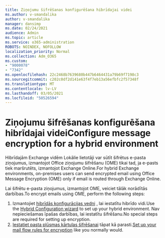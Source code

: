 ```yaml
---
title: Ziņojumu šifrēšanas konfigurēšana hibrīdajai videi
ms.author: v-smandalika
author: v-smandalika
manager: dansimp
ms.date: 02/24/2021
audience: Admin
ms.topic: article
ms.service: o365-administration
ROBOTS: NOINDEX, NOFOLLOW
localization_priority: Normal
ms.collection: Adm_O365
ms.custom:
- "9000078"
- "7342"
ms.openlocfilehash: 22c2468b7639680b447b6464431a79b69f7198c3
ms.sourcegitcommit: c202c0df2d141e63f4f7eb13a56efbfc2f57348f
ms.translationtype: MT
ms.contentlocale: lv-LV
ms.lasthandoff: 03/05/2021
ms.locfileid: "50526594"
---
```

# <a name="configure-message-encryption-for-a-hybrid-environment"></a><span data-ttu-id="fb5aa-102">Ziņojumu šifrēšanas konfigurēšana hibrīdajai videi</span><span class="sxs-lookup"><span data-stu-id="fb5aa-102">Configure message encryption for a hybrid environment</span></span>

<span data-ttu-id="fb5aa-103">Hibrīdajām Exchange vidēm Lokālie lietotāji var sūtīt šifrētus e-pasta ziņojumus, izmantojot Office ziņojumu šifrēšanu (OME) tikai tad, ja e-pasts tiek maršrutēts, izmantojot Exchange Online.</span><span class="sxs-lookup"><span data-stu-id="fb5aa-103">For hybrid Exchange environments, on-premises users can send encrypted email using Office Message Encryption (OME) only if email is routed through Exchange Online.</span></span>

<span data-ttu-id="fb5aa-104">Lai šifrētu e-pasta ziņojumus, izmantojot OME, veiciet tālāk norādītās darbības.</span><span class="sxs-lookup"><span data-stu-id="fb5aa-104">To encrypt emails using OME, perform the following steps:</span></span>

1. <span data-ttu-id="fb5aa-105">Izmantojiet [hibrīdās konfigurācijas vedni](https://docs.microsoft.com/Exchange/hybrid-configuration-wizard) , lai iestatītu hibrīdo vidi.</span><span class="sxs-lookup"><span data-stu-id="fb5aa-105">Use the [Hybrid Configuration wizard](https://docs.microsoft.com/Exchange/hybrid-configuration-wizard) to set up your hybrid environment.</span></span> <span data-ttu-id="fb5aa-106">Nav nepieciešamas īpašas darbības, lai iestatītu šifrēšanu.</span><span class="sxs-lookup"><span data-stu-id="fb5aa-106">No special steps are required for setting up encryption.</span></span>
2. <span data-ttu-id="fb5aa-107">[Iestatiet pasta plūsmas kārtulas šifrēšanai](https://docs.microsoft.com/microsoft-365/compliance/define-mail-flow-rules-to-encrypt-email) tāpat kā parasti.</span><span class="sxs-lookup"><span data-stu-id="fb5aa-107">[Set up your mail flow rules for encryption](https://docs.microsoft.com/microsoft-365/compliance/define-mail-flow-rules-to-encrypt-email) like you normally would.</span></span>


